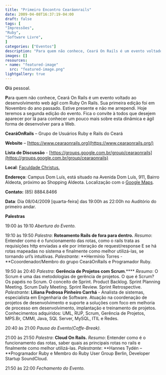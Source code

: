 ```yaml
---
title: "Primeiro Encontro Cearáonrails"
date: 2009-04-08T16:37:19-04:00
draft: false
tags: [
"Impressões",
"Ruby",
"Software Livre",
]
categories: ["Eventos"]
description: "Para quem não conhece, Ceará On Rails é um evento voltado ao desenvolvimento web ágil com Ruby On Rails. Sua primeira edição foi em Novembro do ano passado. Estive presente e não me arrependi. Hoje teremos a segunda edição do evento. Fica o convite à todos que desejem aparecer por lá para conhecer um pouco mais sobre esta dinâmica e ágil forma de desenvolver para a Web."
images: []
resources:
- name: "featured-image"
  src: "featured-image.png"
lightgallery: true
---
```

**O**lá pessoal.

**P**ara quem não conhece, Ceará On Rails é um evento voltado ao desenvolvimento web ágil com Ruby On Rails. Sua primeira edição foi em Novembro do ano passado. Estive presente e não me arrependi. Hoje teremos a segunda edição do evento. Fica o convite à todos que desejem aparecer por lá para conhecer um pouco mais sobre esta dinâmica e ágil forma de desenvolver para a Web.

<!--more-->

**CearáOnRails** – Grupo de Usuários Ruby e Rails do Ceará

**Website** – [https://www.cearaonrails.org](https://www.cearaonrails.org/)

**Lista de Discussão** - [https://groups.google.com.br/group/cearaonrails](https://groups.google.com.br/group/cearaonrails)

**Local**: [Faculdade Christus.](https://www.fchristus.com.br/)

**Endereço**: Campus Dom Luís, está situado na Avenida Dom Luís, 911, Bairro Aldeota, próximo ao Shopping Aldeota. Localização com o [Google Maps](https://maps.google.com.br/maps?f=q&source=s_q&hl=pt-BR&q=-3.734378,+-38.493294&vps=3&jsv=151e&sll=-3.734336,-38.492918&sspn=0.005717,0.011373&ie=UTF8&geocode=FZYEx_8dkqO0_Q&split=0).

**Contato:** (85) 8884.8466

**Data**: Dia 08/04/2009 [quarta-feira] das 19:00h as 22:00h no Auditório do primeiro andar.

**Palestras**

19:00 às 19:10 _Abertura do Evento._

19:10 às 19:50 _Palestra_: **Roteamento Rails de fora para dentro.**
_Resumo_: Entender como é o funcionamento das rotas, como o rails trata as requisições http enviadas a ele por interação de request/response E se há rotas mapeadas no sistema e finalmente como melhor utilizá-las, se tornando url’s intuitivas.
_Palestrante_: **Hermínio Torres - **Ccoordenador/Membro do grupo CearáOnRails e Programador Ruby.

19:50 às 20:40 _Palestra_: **Gerência de Projetos com Scrum**.****
_Resumo_: O Scrum é uma das metodologias de gerência de projetos.  O que é Scrum? Os papéis no Scrum. O conceito de Sprint. Product Backlog. Sprint Planning Meeting. Scrum Daily Meeting. Sprint Review. Sprint Retrospective.
_Palestrante_: **Liliana Pedrosa Pinheiro Carrhá** - Analista de sistemas, especialista em Engenharia de Software. Atuação na coordenação de projetos de desenvolvimento e suporte a soluções com foco em melhoria de processo em desenvolvimento, implantação e treinamento de projetos. Conhecimentos adquiridos: UML, RUP, Scrum, Gerência de Projetos, MPS.Br, CMMI, Java, SQL Server, MySQL, ITIL e Redes.

20:40 às 21:00 _Pausa do Evento(Coffe-Break)._

21:00 às 21:50 _Palestra_: **Cloud On Rails.**
_Resumo_: Entender como é o funcionamento das rotas, saber quais as principais rotas no rails e finalmente como melhor utilizá-las.
_Palestrante_: **Hannes Tydén – **Programador Ruby e Membro do Ruby User Group Berlin, Developer Startup SoundCloud.

21:50 às 22:00 _Fechamento do Evento._
